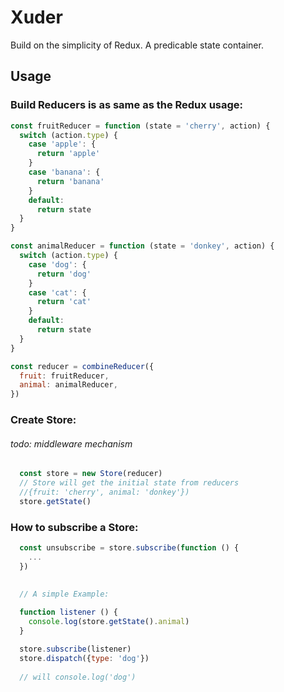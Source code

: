# Xuder
Build on the simplicity of Redux. A predicable state container.

## Usage

### Build Reducers is as same as the Redux usage:
```javascript
const fruitReducer = function (state = 'cherry', action) {
  switch (action.type) {
    case 'apple': {
      return 'apple'
    }
    case 'banana': {
      return 'banana'
    }
    default:
      return state
  }
}

const animalReducer = function (state = 'donkey', action) {
  switch (action.type) {
    case 'dog': {
      return 'dog'
    }
    case 'cat': {
      return 'cat'
    }
    default:
      return state
  }
}

const reducer = combineReducer({
  fruit: fruitReducer,
  animal: animalReducer,
})
```

### Create Store:
###### todo: middleware mechanism

```javascript
  const store = new Store(reducer)
  // Store will get the initial state from reducers
  //{fruit: 'cherry', animal: 'donkey'})
  store.getState()
```


### How to subscribe a Store:

```javascript
  const unsubscribe = store.subscribe(function () {
    ...
  })
  
  
  // A simple Example:

  function listener () {
    console.log(store.getState().animal)
  }

  store.subscribe(listener)
  store.dispatch({type: 'dog'})
  
  // will console.log('dog')
```